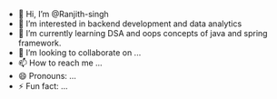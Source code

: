 - 👋 Hi, I’m @Ranjith-singh
- 👀 I’m interested in backend development and data analytics
- 🌱 I’m currently learning DSA and oops concepts of java and spring framework.
- 💞️ I’m looking to collaborate on ...
- 📫 How to reach me ...
- 😄 Pronouns: ...
- ⚡ Fun fact: ...

<!---
Ranjith-singh/Ranjith-singh is a ✨ special ✨ repository because its `README.md` (this file) appears on your GitHub profile.
You can click the Preview link to take a look at your changes.
--->
